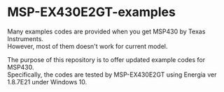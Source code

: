 # MSP-EX430E2GT-examples
Many examples codes are provided when you get MSP430 by Texas Instruments.  
However, most of them doesn't work for current model.  

The purpose of this repository is to offer updated example codes for MSP430.  
Specifically, the codes are tested by MSP-EX430E2GT using Energia ver 1.8.7E21 under Windows 10.
